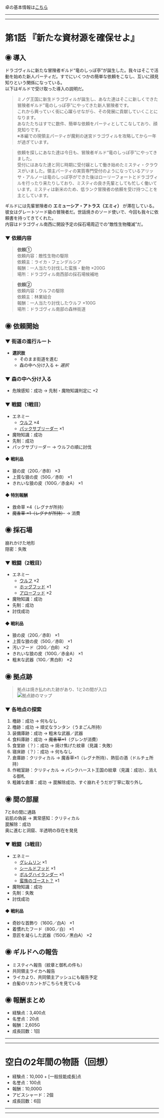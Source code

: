 卓の基本情報は[こちら](/HinaDoraSS/info.md)

---
---

# 第1話 『新たな資材源を確保せよ』

## ◉ 導入

ドラゴヴィルに新たな冒険者ギルド“竜のしっぽ亭”が誕生した。我々はそこで活動を始めた新人パーティだ。すでにいくつかの簡単な依頼をこなし、互いに顔見知りという関係になっている。<br>
以下はギルドで受け取った導入の説明だ。

> ミノグ王国に新生ドラゴヴィルが誕生し、あなた達はそこに新しくできた冒険者ギルド”竜のしっぽ亭”にやってきた新人冒険者です。<br>
> これから興っていく街に心躍らせながら、その発展に貢献していくことになります。<br>
> あなたたちはすでに数件、簡単な依頼をパーティとしてこなしており、顔見知りです。<br>
> ※本編での現領主パーティが魔剣の迷宮ドラゴヴィルを攻略してから一年が過ぎています。

> 依頼を探しにあなた達は今日も、冒険者ギルド“竜のしっぽ亭”にやってきました。<br>
> 受付にはあなた達と同じ時期に受付嬢として働き始めたミスティ・クラウスがいました。領主パーティの実質専門受付のようになっているアリッサ・アルノーは竜のしっぽ亭ができた後はローリーフォートとドラゴヴィルを行ったり来たりしており、ミスティの良き先輩としても忙しく働いています。ミスティは新米のため、低ランク冒険者の依頼を受け持つことを主としています。

ギルドには先輩冒険者の **エミューシア・アトラス（エミィ）** が滞在している。<br>
彼女はグレートソード級の冒険者だ。世話焼きのソード使いで、今回も我々に依頼書を持ってきてくれた。<br>
内容はドラゴヴィル南西に開設予定の採石場周辺での“敵性生物殲滅”だ。



### ▼ 依頼内容

> **依頼①**<br>
> 依頼内容：敵性生物の駆除<br>
> 依頼主：ライカ・フェンデルシア<br>
> 報酬：一人当たり討伐した蛮族・動物 ×200G<br>
> 場所：ドラゴヴィル南西部の採石場候補地

> **依頼②**<br>
> 依頼内容：ウルフの駆除<br>
> 依頼主：林業組合<br>
> 報酬：一人当たり討伐したウルフ ×100G<br>
> 場所：ドラゴヴィル南部の森林街道



## ◉ 依頼開始

### ▼ 街道の進行ルート

- **選択肢**<br>
  - そのまま街道を進む<br>
  - 森の中へ分け入る ← *選択*

### ▼ 森の中へ分け入る

- 危険感知：成功 → 先制・魔物知識判定に +2



### ▼ 戦闘（1戦目）

- エネミー
  - [ウルフ](https://yutorize.2-d.jp/ytsheet/sw2.5/?id=xvvvDZ) ×4<br>
  - [パックサブリーダー](https://yutorize.2-d.jp/ytsheet/sw2.5/?id=skRkNd) ×1<br>
- 魔物知識：成功<br>
- 先制：成功<br>
- パックサブリーダー → ウルフの順に討伐

#### ◆ 戦利品

- 狼の皮（20G／赤B） ×3<br>
- 上質な狼の皮（50G／赤B） ×1<br>
- きれいな狼の皮（100G／赤金A） ×1

#### ◆ 特別報酬

- 救命草 ×4（レグナが所持）<br>
- ~~魔香草 ×1（レグナが所持）~~ → 消費



## ◉ 採石場

崩れかけた地形<br>
隠密：失敗

### ▼ 戦闘（2戦目）

- エネミー
  - [ウルフ](https://yutorize.2-d.jp/ytsheet/sw2.5/?id=xvvvDZ) ×2<br>
  - [ホッグフッド](https://yutorize.2-d.jp/ytsheet/sw2.5/?id=DDMI4l) ×1<br>
  - [アローフッド](https://yutorize.2-d.jp/ytsheet/sw2.5/?id=LRMqRV) ×2<br>
- 魔物知識：成功<br>
- 先制：成功<br>
- 討伐成功

#### ◆ 戦利品

- 狼の皮（20G／赤B） ×1<br>
- 上質な狼の皮（50G／赤B） ×1<br>
- 汚いフード（20G／白B） ×2<br>
- きれいな狼の皮（100G／赤金A） ×1<br>
- 粗末な武器（10G／黒白B） ×2



## ◉ 拠点跡

> 拠点は焼き払われた跡があり、1と2の間が入口<br>
> ![拠点跡のマップ](/HinaDoraSS/img/mapKyotenAto.png "拠点跡")

### ▼ 各地点の探索

1. 櫓跡：成功 → 何もなし<br>
2. 櫓跡：成功 → 頑丈なランタン（うまごん所持）<br>
3. 装備庫跡：成功 → 粗末な武器／武器<br>
4. 食料庫跡：成功 → ~~魔香草×1~~（グレンが消費）<br>
5. 食堂跡（？）：成功 → 焼け焦げた紋章（見識：失敗）<br>
6. 寝床跡（？）：成功 → 何もなし<br>
7. 倉庫跡：クリティカル → 魔香草×1（レグナ所持）、熱狂の酒（ドルチェ所持）<br>
8. 作戦室跡：クリティカル → パンクハースト王国の紋章（見識：成功）、消える御札<br>
9. 粗雑な倉庫：成功 → 罠解除成功、すぐ崩れそうだが丁寧に取り外し



## ◉ 間の部屋

7と8の間に通路<br>
岩肌の偽装 → 異常感知：クリティカル<br>
罠解除：成功<br>
奥に進むと洞窟、半透明の存在を発見

### ▼ 戦闘（3戦目）

- エネミー
  - [グレムリン](https://yutorize.2-d.jp/ytsheet/sw2.5/?id=QxnL8Y) ×1<br>
  - [シールドフッド](https://yutorize.2-d.jp/ytsheet/sw2.5/?id=ONrFkv) ×1<br>
  - [ボルグハイランダー](https://yutorize.2-d.jp/ytsheet/sw2.5/?id=6Zx0LI) ×1<br>
  - [蛮族のゴースト？](https://yutorize.2-d.jp/ytsheet/sw2.5/?id=tJaz2n) ×1<br>
- 魔物知識：成功<br>
- 先制：失敗<br>
- 討伐成功

#### ◆ 戦利品

- 奇妙な首飾り（160G／白A） ×1<br>
- 着慣れたフード（80G／白） ×1<br>
- 意匠を凝らした武器（150G／黒白A） ×2



## ◉ ギルドへの報告

- ミスティへ報告（紋章と御札の件も）<br>
- 共同領主ライカへ報告<br>
- ライカより、共同領主アッシュにも報告予定<br>
- 白髪のリカントがこちらを見ている



## ◉ 報酬まとめ

- 経験点：3,400点<br>
- 名誉点：20点<br>
- 報酬：2,605G<br>
- 成長回数：1回

---
---

# 空白の2年間の物語（回想）

- 経験点：10,000 + [一般技能成長]点<br>
- 名誉点：100点<br>
- 報酬：10,000G<br>
- アビスシャード：2個<br>
- 成長回数：6回

---
---
